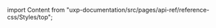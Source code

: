 
import Content from "uxp-documentation/src/pages/api-ref/reference-css/Styles/top";

<Content query="product=photoshop"/>

